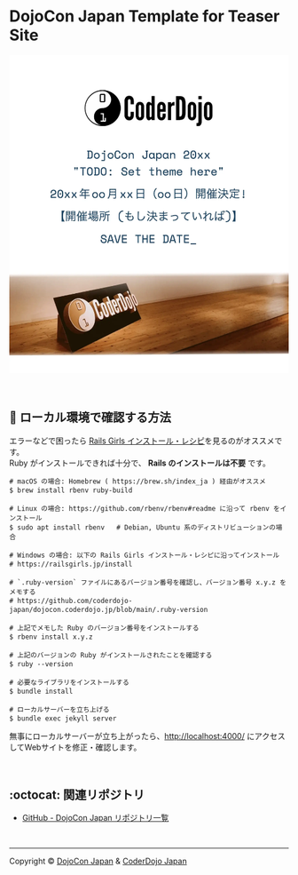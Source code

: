 # DojoCon Japan Template for Teaser Site

![Screenshot](https://github.com/coderdojo-japan/dojocon-template.coderdojo.jp/blob/main/img/screenshot.webp?raw=true)

<br>

## :gem: ローカル環境で確認する方法

エラーなどで困ったら [Rails Girls インストール・レシピ](https://railsgirls.jp/install)を見るのがオススメです。  
Ruby がインストールできれば十分で、 **Rails のインストールは不要** です。

```shell
# macOS の場合: Homebrew ( https://brew.sh/index_ja ) 経由がオススメ
$ brew install rbenv ruby-build

# Linux の場合: https://github.com/rbenv/rbenv#readme に沿って rbenv をインストール
$ sudo apt install rbenv   # Debian, Ubuntu 系のディストリビューションの場合

# Windows の場合: 以下の Rails Girls インストール・レシピに沿ってインストール
# https://railsgirls.jp/install

# `.ruby-version` ファイルにあるバージョン番号を確認し、バージョン番号 x.y.z をメモする
# https://github.com/coderdojo-japan/dojocon.coderdojo.jp/blob/main/.ruby-version

# 上記でメモした Ruby のバージョン番号をインストールする
$ rbenv install x.y.z

# 上記のバージョンの Ruby がインストールされたことを確認する
$ ruby --version

# 必要なライブラリをインストールする
$ bundle install

# ローカルサーバーを立ち上げる
$ bundle exec jekyll server
```

無事にローカルサーバーが立ち上がったら、[http://localhost:4000/](http://localhost:4000/) にアクセスしてWebサイトを修正・確認します。

<br>


## :octocat: 関連リポジトリ

- [GitHub - DojoCon Japan リポジトリ一覧](https://github.com/search?q=org%3Acoderdojo-japan%20dojocon&type=repositories)

<br>

-----

Copyright ©  [DojoCon Japan](https://dojocon.coderdojo.jp/) & [CoderDojo Japan](https://github.com/coderdojo-japan)
